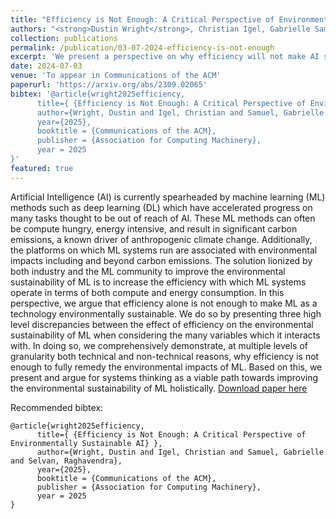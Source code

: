 ```yaml
---
title: "Efficiency is Not Enough: A Critical Perspective of Environmentally Sustainable AI"
authors: "<strong>Dustin Wright</strong>, Christian Igel, Gabrielle Samuel, and Raghavendra Selvan"
collection: publications
permalink: /publication/03-07-2024-efficiency-is-not-enough
excerpt: 'We present a perspective on why efficiency will not make AI sustainable and propose systems thinking as a paradigm for the AI community to adopt.'
date: 2024-07-03
venue: 'To appear in Communications of the ACM'
paperurl: 'https://arxiv.org/abs/2309.02065'
bibtex: '@article{wright2025efficiency,
      title={ {Efficiency is Not Enough: A Critical Perspective of Environmentally Sustainable AI} },
      author={Wright, Dustin and Igel, Christian and Samuel, Gabrielle and Selvan, Raghavendra},
      year={2025},
      booktitle = {Communications of the ACM},
      publisher = {Association for Computing Machinery},
      year = 2025
}'
featured: true
---
```

Artificial Intelligence (AI) is currently spearheaded by machine learning (ML) methods such as deep learning (DL) which have accelerated progress on many tasks thought to be out of reach of AI. These ML methods can often be compute hungry, energy intensive, and result in significant carbon emissions, a known driver of anthropogenic climate change. Additionally, the platforms on which ML systems run are associated with environmental impacts including and beyond carbon emissions. The solution lionized by both industry and the ML community to improve the environmental sustainability of ML is to increase the efficiency with which ML systems operate in terms of both compute and energy consumption. In this perspective, we argue that efficiency alone is not enough to make ML as a technology environmentally sustainable. We do so by presenting three high level discrepancies between the effect of efficiency on the environmental sustainability of ML when considering the many variables which it interacts with. In doing so, we comprehensively demonstrate, at multiple levels of granularity both technical and non-technical reasons, why efficiency is not enough to fully remedy the environmental impacts of ML. Based on this, we present and argue for systems thinking as a viable path towards improving the environmental sustainability of ML holistically.
[Download paper here](https://arxiv.org/abs/2309.02065)


Recommended bibtex: 

```
@article{wright2025efficiency,
      title={ {Efficiency is Not Enough: A Critical Perspective of Environmentally Sustainable AI} },
      author={Wright, Dustin and Igel, Christian and Samuel, Gabrielle and Selvan, Raghavendra},
      year={2025},
      booktitle = {Communications of the ACM},
      publisher = {Association for Computing Machinery},
      year = 2025
}
```
